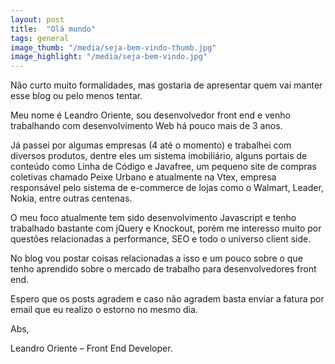 ```yaml
---
layout: post
title:  "Olá mundo"
tags: general
image_thumb: "/media/seja-bem-vindo-thumb.jpg"
image_highlight: "/media/seja-bem-vindo.jpg"
---
```


Não curto muito formalidades, mas gostaria de apresentar quem vai manter esse blog ou pelo menos tentar.

<!--more-->

Meu nome é Leandro Oriente, sou desenvolvedor front end e venho trabalhando com desenvolvimento Web há pouco mais de 3 anos.


Já passei por algumas empresas (4 até o momento) e trabalhei com diversos produtos, dentre eles um sistema imobiliário, alguns portais de conteúdo como Linha de Código e Javafree, um pequeno site de compras coletivas chamado Peixe Urbano e atualmente na Vtex, empresa responsável pelo sistema de e-commerce de lojas como o Walmart, Leader, Nokia, entre outras centenas.

O meu foco atualmente tem sido desenvolvimento Javascript e tenho trabalhado bastante com jQuery e Knockout, porém me interesso muito por questões relacionadas a performance, SEO e todo o universo client side.

No blog vou postar coisas relacionadas a isso e um pouco sobre o que tenho aprendido sobre o mercado de trabalho para desenvolvedores front end.

Espero que os posts agradem e caso não agradem basta enviar a fatura por email que eu realizo o estorno no mesmo dia.

Abs,

Leandro Oriente – Front End Developer.